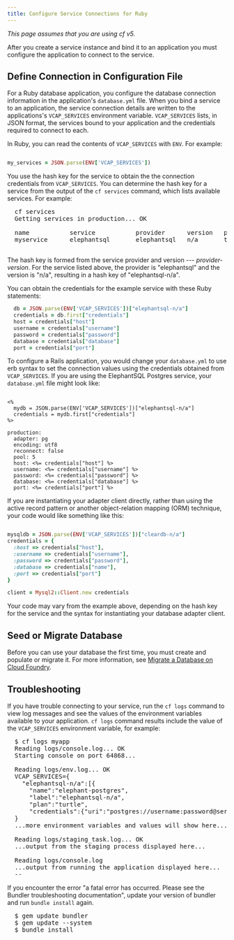 ```yaml
---
title: Configure Service Connections for Ruby
---
```


_This page assumes that you are using cf v5._

After you create a service instance and bind it to an application you must configure the application to connect to the service.


## <a id='config-file'></a>Define Connection in Configuration File ##

For a Ruby database application, you configure the database connection information in the application's `database.yml` file. When you bind a service to an application, the service connection details are written to the applications's `VCAP_SERVICES` environment variable. `VCAP_SERVICES` lists, in JSON format, the services bound to your application and the credentials required to connect to each.

In Ruby, you can read the contents of `VCAP_SERVICES` with `ENV`. For example:

~~~ruby

my_services = JSON.parse(ENV['VCAP_SERVICES'])
~~~

You use the hash key for the service to obtain the the connection credentials from `VCAP_SERVICES`. You can determine the hash key for a service from the output of the `cf services` command, which lists available services. For example:

<pre class="terminal">
  cf services
  Getting services in production... OK

  name           service           provider      version   plan     bound apps
  myservice      elephantsql       elephantsql   n/a       turtle   myapp

</pre>

The hash key is formed from the service provider and version --- *provider-version*. For the service listed above, the provider is "elephantsql" and the version is "n/a", resulting in a hash key of "elephantsql-n/a".

You can obtain the credentials for the example service with these Ruby statements:

~~~ruby
  db = JSON.parse(ENV['VCAP_SERVICES'])["elephantsql-n/a"]
  credentials = db.first["credentials"]
  host = credentials["host"]
  username = credentials["username"]
  password = credentials["password"]
  database = credentials["database"]
  port = credentials["port"]
~~~

To configure a Rails application, you would change your `database.yml` to use
erb syntax to set the connection values using the credentials obtained from `VCAP_SERVICES`. If you are using the ElephantSQL Postgres service, your `database.yml` file might look like:

~~~

<%
  mydb = JSON.parse(ENV['VCAP_SERVICES'])["elephantsql-n/a"]
  credentials = mydb.first["credentials"]
%>

production:
  adapter: pg
  encoding: utf8
  reconnect: false
  pool: 5
  host: <%= credentials["host"] %>
  username: <%= credentials["username"] %>
  password: <%= credentials["password"] %>
  database: <%= credentials["database"] %>
  port: <%= credentials["port"] %>

~~~

If you are instantiating your adapter client directly, rather than using the active record pattern or another object-relation mapping (ORM) technique, your code would like something like this:

~~~ruby

mysqldb = JSON.parse(ENV['VCAP_SERVICES'])["cleardb-n/a"]
credentials = {
  :host => credentials["host"],
  :username => credentials["username"],
  :password => credentials["password"],
  :database => credentials["name"],
  :port => credentials["port"]
}

client = Mysql2::Client.new credentials

~~~

Your code may vary from the example above, depending on the hash key for the service and the syntax for instantiating your database adapter client.


## <a id='migrate'></a>Seed or Migrate Database ##

Before you can use your database the first time, you must create and populate or migrate it. For more information, see [Migrate a Database on Cloud Foundry](./migrate-db.html).

## <a id='troubleshooting'></a>Troubleshooting ##

If you have trouble connecting to your service, run the `cf logs` command to view log messages and see the values of the environment variables available to your application. `cf logs` command results include the value of the `VCAP_SERVICES` environment variable, for example:

<pre class="terminal">
  $ cf logs myapp
  Reading logs/console.log... OK
  Starting console on port 64868...

  Reading logs/env.log... OK
  VCAP_SERVICES={
    "elephantsql-n/a":[{
      "name":"elephant-postgres",
      "label":"elephantsql-n/a",
      "plan":"turtle",
      "credentials":{"uri":"postgres://username:password@server.example.com:5432/uniqid"}}]
  }
  ...more environment variables and values will show here...

  Reading logs/staging_task.log... OK
  ...output from the staging process displayed here...

  Reading logs/console.log
  ...output from running the application displayed here...
  --
</pre>

If you encounter the error "a fatal error has occurred. Please see the Bundler troubleshooting documentation", update your version of bundler and run `bundle install` again.

<pre class="terminal">
  $ gem update bundler
  $ gem update --system
  $ bundle install
</pre>


